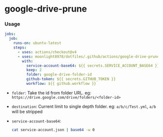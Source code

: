 # google-drive-prune

### Usage

```yml
jobs:
  job:
    runs-on: ubuntu-latest
    steps:
      - uses: actions/checkout@v4
      - uses: moonlight8978/dotfiles/.github/actions/google-drive-prune@main
        with:
          service-account-base64: ${{ secrets.SERVICE_ACCOUNT_BASE64 }}
          keep: 2
          folder: google-drive-folder-id
          github-token: ${{ secrets.GITHUB_TOKEN }}
          workflow: ${{ github.workflow }}
```

- `folder`: Take the id from folder URL. eg:
  `https://drive.google.com/drive/folders/<folder-id>`

- `destination`: Current limit to single depth folder. eg: `a/b/c/Test.yml`,
  `a/b` will be stripped

- `service-account-base64`:
  ```bash
  cat service-account.json | base64 -w 0
  ```
